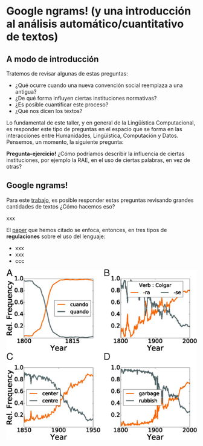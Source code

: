 # Google ngrams! (y una introducción al análisis automático/cuantitativo de textos)

## A modo de **introducción**

Tratemos de revisar algunas de estas preguntas:

- ¿Qué ocurre cuando una nueva convención social reemplaza a una antigua? 
- ¿De qué forma influyen ciertas instituciones normativas? 
- ¿Es posible cuantificar este proceso? 
- ¿Qué nos dicen los textos?

Lo fundamental de este taller, y en general de la Lingüística Computacional, es responder este tipo de preguntas en el espacio que se forma en las interacciones entre Humanidades, Lingüística, Computación y Datos. 
Pensemos, un momento, la siguiente pregunta:

**Pregunta-ejercicio!** ¿Cómo podríamos describir la influencia de ciertas instituciones, por ejemplo la RAE, en el uso de ciertas palabras, en vez de otras?

## Google ngrams!

Para este [trabajo](https://www.pnas.org/doi/10.1073/pnas.1721059115), es posible responder estas preguntas revisando grandes cantidades de textos ¿Cómo hacemos eso? 


xxx


El [paper](https://www.pnas.org/doi/10.1073/pnas.1721059115) que hemos citado se enfoca, entonces, en tres tipos de **regulaciones** sobre el uso del lenguaje:

- xxx
- xxx
- ccc


![alt text](https://github.com/lab-humanidades-digitales-pucp/taller-textos/blob/main/semana%201/pnas.1721059115fig01.jpeg?raw=true)


